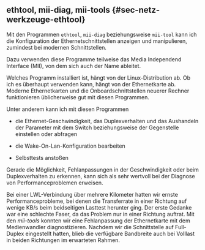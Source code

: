 
## ethtool, mii-diag, mii-tools {#sec-netz-werkzeuge-ethtool}

Mit den Programmen `ethtool`, `mii-diag` beziehungsweise `mii-tool` kann ich
die Konfiguration der Ethernetschnittstellen anzeigen und manipulieren,
zumindest bei modernen Schnittstellen.

Dazu verwenden diese Programme teilweise das Media Independend Interface (MII),
von dem sich auch der Name ableitet.

Welches Programm installiert ist, hängt von der Linux-Distribution ab.
Ob ich es überhaupt verwenden kann, hängt von der Ethernetkarte ab.
Moderne Ethernetkarten und die Onboardschnittstellen neuerer Rechner
funktionieren üblicherweise gut mit diesen Programmen.

Unter anderem kann ich mit diesen Programmen

*   die Ethernet-Geschwindigkeit, das Duplexverhalten und das Aushandeln
    der Parameter mit dem Switch beziehungsweise der Gegenstelle einstellen
    oder abfragen

*   die Wake-On-Lan-Konfiguration bearbeiten

*   Selbsttests anstoßen

Gerade die Möglichkeit, Fehlanpassungen in der Geschwindigkeit oder beim
Duplexverhalten zu erkennen, kann sich als sehr wertvoll bei der Diagnose
von Performanceproblemen erweisen.

Bei einer LWL-Verbindung über mehrere Kilometer hatten wir ernste
Performanceprobleme, bei denen die Transferrate in einer Richtung auf wenige
KB/s beim beidseitigen Lasttest herunter ging.
Der erste Gedanke war eine schlechte Faser, da das Problem nur in einer
Richtung auftrat.
Mit den *mii-tools* konnten wir eine Fehlanpassung der Ethernetkarte mit dem
Medienwandler diagnostizieren.
Nachdem wir die Schnittstelle auf Full-Duplex eingestellt hatten, blieb die
verfügbare Bandbreite auch bei Volllast in beiden Richtungen im erwarteten
Rahmen.

